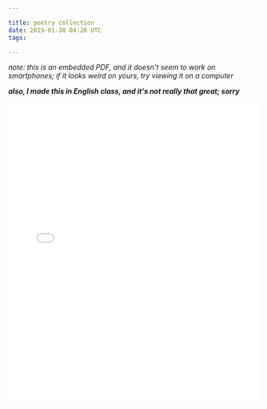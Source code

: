 ```yaml
---

title: poetry collection
date: 2019-01-30 04:20 UTC
tags:

---
```

*note: this is an embedded PDF, and it doesn't seem to work on smartphones; if it looks weird on yours, try viewing it on a computer*

***also, I made this in English class, and it's not really that great; sorry***

<embed src="./../../files/poetry-collection.pdf" type="application/pdf" width="100%" height="600px" />
